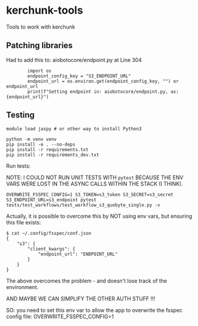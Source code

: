 # kerchunk-tools
Tools to work with kerchunk

## Patching libraries

Had to add this to: aiobotocore/endpoint.py at Line 304

```
        import os
        endpoint_config_key = "S3_ENDPOINT_URL"
        endpoint_url = os.environ.get(endpoint_config_key, "") or endpoint_url
        print(f"Setting endpoint in: aiobotocore/endpoint.py, as: {endpoint_url}")
```

## Testing

```
module load jaspy # or other way to install Python3

python -m venv venv
pip install -e . --no-deps
pip install -r requirements.txt
pip install -r requirements_dev.txt
```

Run tests:

NOTE: I COULD NOT RUN UNIT TESTS WITH `pytest` BECAUSE THE ENV VARS WERE LOST IN THE ASYNC CALLS
      WITHIN THE STACK (I THINK).


```
OVERWRITE_FSSPEC_CONFIG=1 S3_TOKEN=s3_token S3_SECRET=s3_secret S3_ENDPOINT_URL=s3_endpoint pytest tests/test_workflows/test_workflow_s3_quobyte_single.py -v
```

Actually, it is possible to overcome this by NOT using env vars, but ensuring this file exists:


```
$ cat ~/.config/fsspec/conf.json
{
    "s3": {
        "client_kwargs": {
            "endpoint_url": "ENDPOINT_URL" 
        }
    }
}

```

The above overcomes the problem - and doesn't lose track of the environment.


AND MAYBE WE CAN SIMPLIFY THE OTHER AUTH STUFF !!!

SO: you need to set this env var to allow the app to overwrite the fsspec config file: OVERWRITE_FSSPEC_CONFIG=1


